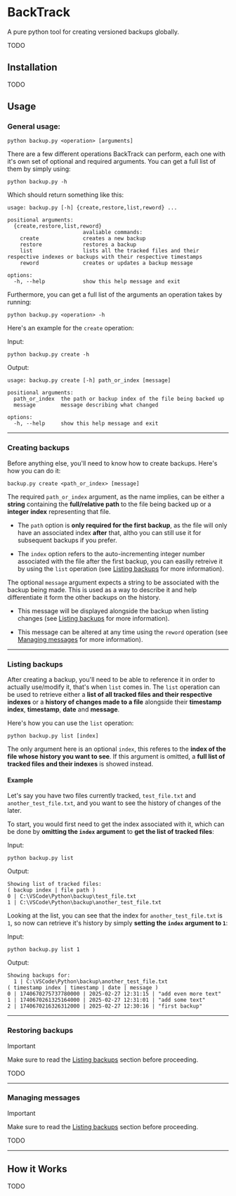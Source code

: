 # BackTrack
A pure python tool for creating versioned backups globally.

TODO

## Installation
TODO

## Usage
### General usage:
```console
python backup.py <operation> [arguments]
```

There are a few different operations BackTrack can perform, each one with it's own set of optional and required arguments. You can get a full list of them by simply using:
```console
python backup.py -h
```

Which should return something like this:
```console
usage: backup.py [-h] {create,restore,list,reword} ...

positional arguments:
  {create,restore,list,reword}
                        avaliable commands:
    create              creates a new backup
    restore             restores a backup
    list                lists all the tracked files and their respective indexes or backups with their respective timestamps
    reword              creates or updates a backup message

options:
  -h, --help            show this help message and exit
```

Furthermore, you can get a full list of the arguments an operation takes by running:
```console
python backup.py <operation> -h
```

Here's an example for the `create` operation:

Input:
```console
python backup.py create -h
```

Output:
```console
usage: backup.py create [-h] path_or_index [message]

positional arguments:
  path_or_index  the path or backup index of the file being backed up
  message        message describing what changed

options:
  -h, --help     show this help message and exit
```
----


### Creating backups
Before anything else, you'll need to know how to create backups. Here's how you can do it:
```console
backup.py create <path_or_index> [message]
```

The required `path_or_index` argument, as the name implies, can be either a **string** containing the **full/relative path** to the file being backed up or a **integer** **index** representing that file. 

  - The `path` option is **only required for the first backup**, as the file will only have an associated index **after** that, altho you can still use it for subsequent backups if you prefer.

  - The `index` option refers to the auto-incrementing integer number associated with the file after the first backup, you can easilly retreive it by using the `list` operation (see [Listing backups](#listing-backups) for more information).


The optional `message` argument expects a string to be associated with the backup being made. This is used as a way to describe it and help differentiate it form the other backups on the history. 
  - This message will be displayed alongside the backup when listing changes (see [Listing backups](#listing-backups) for more information).
   
  - This message can be altered at any time using the `reword` operation (see [Managing messages](#managing-messages) for more information).
----


### Listing backups
After creating a backup, you'll need to be able to reference it in order to actually use/modify it, that's when `list` comes in. The `list` operation can be used to retrieve either a **list of all tracked files and their respective indexes** or a **history of changes made to a file** alongside their **timestamp index**, **timestamp**, **date** and **message**.

Here's how you can use the `list` operation:
```console
python backup.py list [index]
```
The only argument here is an optional `index`, this referes to the **index of the file whose history you want to see**. If this argument is omitted, a **full list of tracked files and their indexes** is showed instead.


#### Example
Let's say you have two files currently tracked, `test_file.txt` and `another_test_file.txt`, and you want to see the history of changes of the later.

To start, you would first need to get the index associated with it, which can be done by **omitting the `index` argument** to **get the list of tracked files**:

Input:
```console
python backup.py list
```

Output:
```console
Showing list of tracked files:
( backup index | file path )
0 | C:\VSCode\Python\backup\test_file.txt
1 | C:\VSCode\Python\backup\another_test_file.txt
```

Looking at the list, you can see that the index for `another_test_file.txt` is `1`, so now can retrieve it's history by simply **setting the `index` argument to `1`**:

Input:
```console
python backup.py list 1
```

Output:
```console
Showing backups for:
  1 | C:\VSCode\Python\backup\another_test_file.txt
( timestamp index | timestamp | date | message )
0 | 1740670275737780000 | 2025-02-27 12:31:15 | "add even more text"
1 | 1740670261325164000 | 2025-02-27 12:31:01 | "add some text"
2 | 1740670216326312000 | 2025-02-27 12:30:16 | "first backup"
```
----


### Restoring backups
> [!IMPORTANT] 
> Make sure to read the [Listing backups](#listing-backups) section before proceeding.

TODO

----


### Managing messages
> [!IMPORTANT] 
> Make sure to read the [Listing backups](#listing-backups) section before proceeding.

TODO

----


## How it Works
TODO